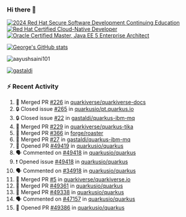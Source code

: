 ### Hi there 👋

<!--START_SECTION:badges-->
[![2024 Red Hat Secure Software Development Continuing Education](https://images.credly.com/size/110x110/images/36a76b78-c5bf-45cf-ac2c-48c3825260c7/blob)](http://www.credly.com/badges/c86e9a17-d2c3-4554-b890-7d0521710eb6 "2024 Red Hat Secure Software Development Continuing Education")
[![Red Hat Certified Cloud-Native Developer](https://images.credly.com/size/110x110/images/12ef4e4e-3d8d-4caf-9ab1-858c5bcb9619/image.png)](http://www.credly.com/badges/b6402e31-0894-48e6-b488-e2e551dcc809 "Red Hat Certified Cloud-Native Developer")
[![Oracle Certified Master, Java EE 5 Enterprise Architect](https://images.credly.com/size/110x110/images/1fa3549c-674c-4779-b3d6-d7d64eac2c23/Oracle-Certification-badge_OC-Master.png)](http://www.credly.com/badges/2565574e-b81d-410e-ab7d-24666ddcbe00 "Oracle Certified Master, Java EE 5 Enterprise Architect")
<!--END_SECTION:badges-->

[![George's GitHub stats](https://github-readme-stats.vercel.app/api?username=gastaldi&show=reviews,prs_merged&hide=contribs,prs&theme=transparent&show_icons=true)](https://github.com/anuraghazra/github-readme-stats)

<p align="left"> <img src="https://komarev.com/ghpvc/?username=gastaldi&label=Profile%20views&color=0e75b6&style=for-the-badge" alt="aayushsaini101" /> </p>

<p align="left"> <a href="https://github.com/ryo-ma/github-profile-trophy"><img src="https://github-profile-trophy.vercel.app/?username=gastaldi" alt="gastaldi" /></a> </p>

### :zap: Recent Activity

<!--START_SECTION:activity-->
1. 🎉 Merged PR [#226](https://github.com/quarkiverse/quarkiverse-docs/pull/226) in [quarkiverse/quarkiverse-docs](https://github.com/quarkiverse/quarkiverse-docs)
2. 🔒 Closed issue [#265](https://github.com/quarkusio/pt.quarkus.io/issues/265) in [quarkusio/pt.quarkus.io](https://github.com/quarkusio/pt.quarkus.io)
3. 🔒 Closed issue [#22](https://github.com/gastaldi/quarkus-ibm-mq/issues/22) in [gastaldi/quarkus-ibm-mq](https://github.com/gastaldi/quarkus-ibm-mq)
4. 🎉 Merged PR [#229](https://github.com/quarkiverse/quarkus-tika/pull/229) in [quarkiverse/quarkus-tika](https://github.com/quarkiverse/quarkus-tika)
5. 🎉 Merged PR [#366](https://github.com/forge/roaster/pull/366) in [forge/roaster](https://github.com/forge/roaster)
6. 🎉 Merged PR [#27](https://github.com/gastaldi/quarkus-ibm-mq/pull/27) in [gastaldi/quarkus-ibm-mq](https://github.com/gastaldi/quarkus-ibm-mq)
7. 💪 Opened PR [#49419](https://github.com/quarkusio/quarkus/pull/49419) in [quarkusio/quarkus](https://github.com/quarkusio/quarkus)
8. 🗣 Commented on [#49418](https://github.com/quarkusio/quarkus/issues/49418#issuecomment-3165118773) in [quarkusio/quarkus](https://github.com/quarkusio/quarkus)
9. ❗ Opened issue [#49418](https://github.com/quarkusio/quarkus/issues/49418) in [quarkusio/quarkus](https://github.com/quarkusio/quarkus)
10. 🗣 Commented on [#34918](https://github.com/quarkusio/quarkus/issues/34918#issuecomment-3163910966) in [quarkusio/quarkus](https://github.com/quarkusio/quarkus)
11. 🎉 Merged PR [#5](https://github.com/quarkiverse/quarkiverse.io/pull/5) in [quarkiverse/quarkiverse.io](https://github.com/quarkiverse/quarkiverse.io)
12. 🎉 Merged PR [#49361](https://github.com/quarkusio/quarkus/pull/49361) in [quarkusio/quarkus](https://github.com/quarkusio/quarkus)
13. 🎉 Merged PR [#49338](https://github.com/quarkusio/quarkus/pull/49338) in [quarkusio/quarkus](https://github.com/quarkusio/quarkus)
14. 🗣 Commented on [#47157](https://github.com/quarkusio/quarkus/pull/47157#issuecomment-3160609027) in [quarkusio/quarkus](https://github.com/quarkusio/quarkus)
15. 💪 Opened PR [#49386](https://github.com/quarkusio/quarkus/pull/49386) in [quarkusio/quarkus](https://github.com/quarkusio/quarkus)
<!--END_SECTION:activity-->
